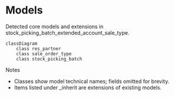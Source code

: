# Models

Detected core models and extensions in stock_picking_batch_extended_account_sale_type.

```mermaid
classDiagram
    class res_partner
    class sale_order_type
    class stock_picking_batch
```

Notes
- Classes show model technical names; fields omitted for brevity.
- Items listed under _inherit are extensions of existing models.
